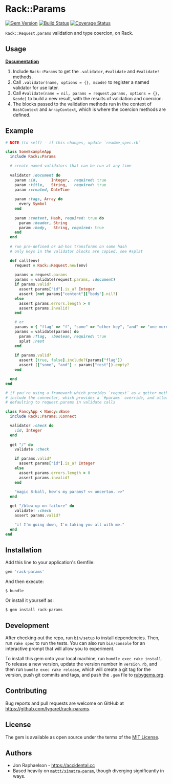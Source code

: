 # Rack::Params
[![Gem Version](https://badge.fury.io/rb/rack-params.svg)](https://badge.fury.io/rb/rack-params) [![Build Status](https://travis-ci.org/lygaret/rack-params.svg?branch=master)](https://travis-ci.org/lygaret/rack-params) [![Coverage Status](https://coveralls.io/repos/github/lygaret/rack-params/badge.svg?branch=master)](https://coveralls.io/github/lygaret/rack-params?branch=master)

`Rack::Request.params` validation and type coercion, on Rack.

## Usage

**[Documentation](https://lygaret.github.io/rack-params/)**

1. Include `Rack::Params` to get the `.validator`, `#validate` and `#validate!` methods.
2. Call `.validator(name, options = {}, &code)` to register a named validator for use later.
3. Call `#validate(name = nil, params = request.params, options = {}, &code)` to build a new result, with the results of validation and coercion.
4. The blocks passed to the validation methods run in the context of `HashContext` and `ArrayContext`, which is where the coercion methods are defined.

## Example

```ruby
# NOTE (to self) - if this changes, update `readme_spec.rb`

class SomeExampleApp
  include Rack::Params

  # create named validators that can be run at any time
  
  validator :document do
    param :id,      Integer,  required: true
    param :title,   String,   required: true
    param :created, DateTime
    
    param :tags, Array do
      every Symbol
    end
    
    param :content, Hash, required: true do
      param :header, String
      param :body,   String, required: true
    end
  end
  
  # run pre-defined or ad-hoc transforms on some hash
  # only keys in the validator blocks are copied, see #splat

  def call(env)
    request = Rack::Request.new(env)
    
    params = request.params
    params = validate(request.params, :document)
    if params.valid?
      assert params["id"].is_a? Integer
      assert (not params["content"]["body"].nil?)
    else
      assert params.errors.length > 0
      assert params.invalid?
    end

    # or
    params = { "flag" => "f", "some" => "other key", "and" => "one more" }
    params = validate(params) do
      param :flag,  :boolean, required: true
      splat :rest
    end
    
    if params.valid?
      assert [true, false].include?(params["flag"])
      assert (["some", "and"] - params["rest"]).empty?
    end

  end
end

# if you're using a framework which provides `request` as a getter method
# include the connector, which provides a `#params` override, and allows
# defaulting to request.params in validate calls

class FancyApp < Nancy::Base
  include Rack::Params::Connect

  validator :check do
    :id, Integer
  end
  
  get "/" do
    validate :check

    if params.valid?
      assert params["id"].is_a? Integer
    else
      assert params.errors.length > 0
      assert params.invalid?
    end
    
    "magic 8-ball, how's my params? << uncertan. >>"
  end

  get "/blow-up-on-failure" do
    validate! :check
    assert params.valid?

    "if I'm going down, I'm taking you all with me."
  end
end
```

## Installation

Add this line to your application's Gemfile:

```ruby
gem 'rack-params'
```

And then execute:

    $ bundle

Or install it yourself as:

    $ gem install rack-params

## Development

After checking out the repo, run `bin/setup` to install dependencies. Then, run `rake spec` to run the tests. You can also run `bin/console` for an interactive prompt that will allow you to experiment.

To install this gem onto your local machine, run `bundle exec rake install`. To release a new version, update the version number in `version.rb`, and then run `bundle exec rake release`, which will create a git tag for the version, push git commits and tags, and push the `.gem` file to [rubygems.org](https://rubygems.org).

## Contributing

Bug reports and pull requests are welcome on GitHub at https://github.com/lygaret/rack-params.

## License

The gem is available as open source under the terms of the [MIT License](https://opensource.org/licenses/MIT).

## Authors

* Jon Raphaelson - https://accidental.cc
* Based heavily on [`mattt/sinatra-param`](https://github.com/mattt/sinatra-param), though diverging significantly in ways.
